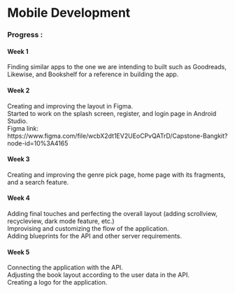<h1>Mobile Development </h1>
<h3>Progress : </h3>
<h4>Week 1 </h4>
Finding similar apps to the one we are intending to built such as Goodreads, Likewise, and Bookshelf for a reference in building the app.
<h4>Week 2 </h4>
Creating and improving the layout in Figma.<br>
Started to work on the splash screen, register, and login page in Android Studio.<br>
Figma link: https://www.figma.com/file/wcbX2dt1EV2UEoCPvQATrD/Capstone-Bangkit?node-id=10%3A4165
<h4>Week 3 </h4>
Creating and improving the genre pick page, home page with its fragments, and a search feature.
<h4>Week 4 </h4>
Adding final touches and perfecting the overall layout (adding scrollview, recycleview, dark mode feature, etc.)<br>
Improvising and customizing the flow of the application.<br>
Adding blueprints for the API and other server requirements.
<h4>Week 5 </h4>
Connecting the application with the API.<br>
Adjusting the book layout according to the user data in the API.<br>
Creating a logo for the application.
